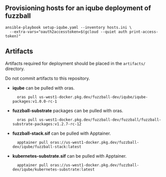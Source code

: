 ## Provisioning hosts for an iqube deployment of fuzzball

	ansible-playbook setup-iqube.yaml --inventory hosts.ini \
	  --extra-vars="oauth2accesstoken=$(gcloud --quiet auth print-access-token)"


## Artifacts

Artifacts required for deployment should be placed in the `artifacts/`
directory.

Do not commit artifacts to this repository.

- **iqube** can be pulled with oras.

        oras pull us-west1-docker.pkg.dev/fuzzball-dev/iqube/iqube-packages:v1.0.0-rc-1

- **fuzzball-substrate** packages can be pulled with oras.

        oras pull us-west1-docker.pkg.dev/fuzzball-dev/fuzzball/fuzzball-substrate-packages:v1.2.7-rc-12

- **fuzzball-stack.sif** can be pulled with Apptainer.

        apptainer pull oras://us-west1-docker.pkg.dev/fuzzball-dev/iqube/fuzzball-stack:latest

- **kubernetes-substrate.sif** can be pulled with Apptainer.

        apptainer pull oras://us-west1-docker.pkg.dev/fuzzball-dev/iqube/kubernetes-substrate:latest
